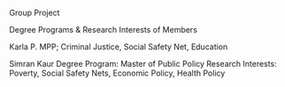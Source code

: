 Group Project


Degree Programs & Research Interests of Members

Karla P. 
MPP; Criminal Justice, Social Safety Net, Education

Simran Kaur
Degree Program: Master of Public Policy
Research Interests: Poverty, Social Safety Nets, Economic Policy, Health Policy


